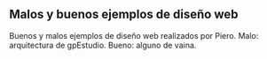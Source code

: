 ##  Malos y buenos ejemplos de diseño web

Buenos y malos ejemplos de diseño web realizados por Piero. Malo: arquitectura de gpEstudio. Bueno: alguno de vaina.
